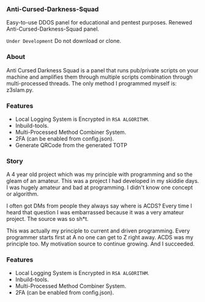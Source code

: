 ### Anti-Cursed-Darkness-Squad
Easy-to-use DDOS panel for educational and pentest purposes. Renewed Anti-Cursed-Darkness-Squad panel.

``Under Development`` Do not download or clone.

### About
Anti Cursed Darkness Squad is a panel that runs pub/private scripts on your machine and amplifies them through multiple scripts combination through multi-processed threads. The only method I programmed myself is: z3slam.py.

### Features
- Local Logging System is Encrypted in ``RSA ALGORITHM``.
- Inbuild-tools.
- Multi-Processed Method Combiner System.
- 2FA (can be enabled from config.json).
- Generate QRCode from the generated TOTP

### Story
A 4 year old project which was my principle with programming and so the gleam of an amateur. This was a project I had developed in my skiddie days. I was hugely amateur and bad at programming. I didn't know one concept or algorithm. 

I often got DMs from people they always say where is ACDS? Every time I heard that question I was embarrassed because it was a very amateur project. The source was so sh*t. 

This was actually my principle to current and driven programming. Every programmer starts first at A no one can get to Z right away. ACDS was my principle too. My motivation source to continue growing. And I succeeded.

### Features
- Local Logging System is Encrypted in ``RSA ALGORITHM``.
- Inbuild-tools.
- Multi-Processed Method Combiner System.
- 2FA (can be enabled from config.json).

